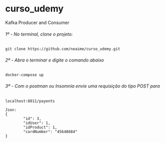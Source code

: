 # curso_udemy
Kafka Producer and Consumer


###### 1º - No terminal, clone o projeto: 
```
git clone https://github.com/neaime/curso_udemy.git
```

###### 2º - Abra o terminar e digite o comando abaixo
```
docker-compose up
```

###### 3º - Com o postman ou Insomnia envie uma requisição do tipo POST para
```
localhost:8011/payents

Json:
{
		"id": 3,
		"idUser": 1,
		"idProduct": 1,
		"cardNumber": "45648684"
} 
```
